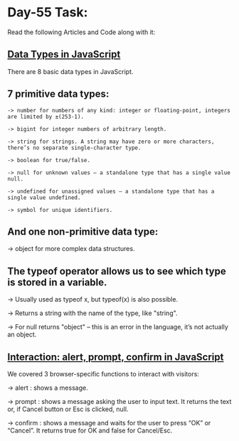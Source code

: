 # Day-55 Task:

Read the following Articles and Code along with it:

## [Data Types in JavaScript](https://javascript.info/types)
 
 There are 8 basic data types in JavaScript.
## 7 primitive data types:
    -> number for numbers of any kind: integer or floating-point, integers are limited by ±(253-1).
    
    -> bigint for integer numbers of arbitrary length.
    
    -> string for strings. A string may have zero or more characters, there’s no separate single-character type.
    
    -> boolean for true/false.
    
    -> null for unknown values – a standalone type that has a single value null.
    
    -> undefined for unassigned values – a standalone type that has a single value undefined.
    
    -> symbol for unique identifiers.
    
## And one non-primitive data type:
   -> object for more complex data structures.
   
## The typeof operator allows us to see which type is stored in a variable.
   -> Usually used as typeof x, but typeof(x) is also possible.
   
   -> Returns a string with the name of the type, like "string".
   
   -> For null returns "object" – this is an error in the language, it’s not actually an object.


## [Interaction: alert, prompt, confirm in JavaScript](https://javascript.info/alert-prompt-confirm)

We covered 3 browser-specific functions to interact with visitors:

-> alert : shows a message.

-> prompt : shows a message asking the user to input text. It returns the text or, if Cancel button or Esc is clicked, null.

-> confirm : shows a message and waits for the user to press “OK” or “Cancel”. It returns true for OK and false for Cancel/Esc.

